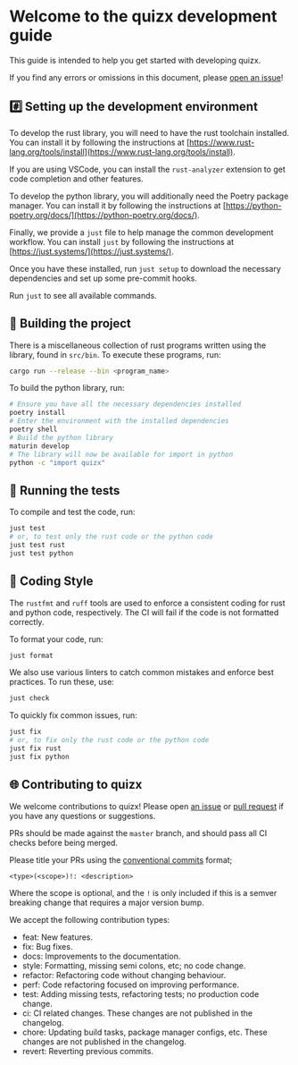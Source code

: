 # Welcome to the quizx development guide <!-- omit in toc -->

This guide is intended to help you get started with developing quizx.

If you find any errors or omissions in this document, please [open an issue](https://github.com/Quantomatic/quizx/issues/new)!

## #️⃣ Setting up the development environment

To develop the rust library, you will need to have the rust toolchain installed. You can install it by following the instructions at [https://www.rust-lang.org/tools/install](https://www.rust-lang.org/tools/install).

If you are using VSCode, you can install the `rust-analyzer` extension to get code completion and other features.

To develop the python library, you will additionally need the Poetry package manager. You can install it by following the instructions at [https://python-poetry.org/docs/](https://python-poetry.org/docs/).

Finally, we provide a `just` file to help manage the common development workflow. You can install `just` by following the instructions at [https://just.systems/](https://just.systems/).

Once you have these installed, run `just setup` to download the necessary dependencies and set up some pre-commit hooks.

Run `just` to see all available commands.

## 🚀 Building the project

There is a miscellaneous collection of rust programs written using the library,
found in `src/bin`. To execute these programs, run:

```bash
cargo run --release --bin <program_name>
```

To build the python library, run:

```bash
# Ensure you have all the necessary dependencies installed
poetry install
# Enter the environment with the installed dependencies
poetry shell
# Build the python library
maturin develop
# The library will now be available for import in python
python -c "import quizx"
```

## 🏃 Running the tests

To compile and test the code, run:

```bash
just test
# or, to test only the rust code or the python code
just test rust
just test python
```

## 💅 Coding Style

The `rustfmt` and `ruff` tools are used to enforce a consistent coding for rust
and python code, respectively. The CI will fail if the code is not formatted
correctly.

To format your code, run:

```bash
just format
```

We also use various linters to catch common mistakes and enforce best practices. To run these, use:

```bash
just check
```

To quickly fix common issues, run:

```bash
just fix
# or, to fix only the rust code or the python code
just fix rust
just fix python
```

## 🌐 Contributing to quizx

We welcome contributions to quizx! Please open [an issue](https://github.com/CQCL/hugr/issues/new) or [pull request](https://github.com/CQCL/hugr/compare) if you have any questions or suggestions.

PRs should be made against the `master` branch, and should pass all CI checks before being merged.

Please title your PRs using the [conventional commits](https://www.conventionalcommits.org/en/v1.0.0/) format;
```
<type>(<scope>)!: <description>
```
Where the scope is optional, and the `!` is only included if this is a semver breaking change that requires a major version bump.

We accept the following contribution types:

- feat: New features.
- fix: Bug fixes.
- docs: Improvements to the documentation.
- style: Formatting, missing semi colons, etc; no code change.
- refactor: Refactoring code without changing behaviour.
- perf: Code refactoring focused on improving performance.
- test: Adding missing tests, refactoring tests; no production code change.
- ci: CI related changes. These changes are not published in the changelog.
- chore: Updating build tasks, package manager configs, etc. These changes are not published in the changelog.
- revert: Reverting previous commits.
 